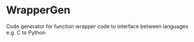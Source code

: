WrapperGen
==========

Code generator for function wrapper code to interface between languages e.g. C to Python